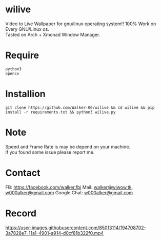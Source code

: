 # wilive
Video to Live Wallpaper for gnu/linux operating system!!
100% Work on Every GNU/Linux os.<br>
Tasted on Arch + Xmonad Window Manager.

# Require
```
python3
opencv
```

# Installion
```
git clone https://github.com/Walker-00/wilive && cd wilive && pip install -r requirements.txt && python3 wilive.py
```

# Note
Speed and Frame Rate is may be depend on your machine.
<br>
If you found some issue please report me.

# Contact
FB: https://facebook.com/walker.fbi
Mail: walker@wiwow.tk, w000alker@gmail.com
Google Chat: w000alker@gmail.com

# Record

https://user-images.githubusercontent.com/85013114/194708702-3a7828e7-11a1-4901-a914-d0cf81b322f0.mp4

